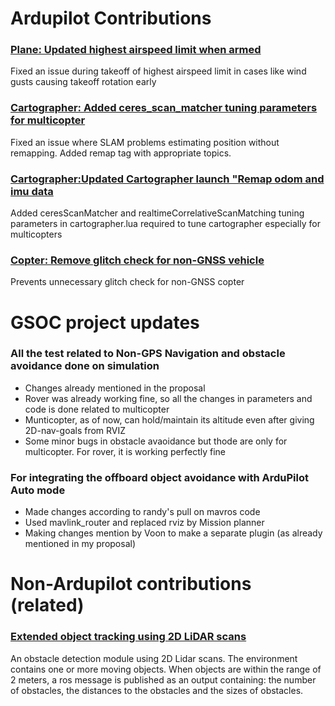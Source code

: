 # Ardupilot Contributions

### [Plane: Updated highest airspeed limit when armed](https://github.com/ArduPilot/ardupilot/pull/20553)
Fixed an issue during takeoff of highest airspeed limit in cases like wind gusts causing takeoff rotation early

### [Cartographer: Added ceres_scan_matcher tuning parameters for multicopter](https://github.com/ArduPilot/ardupilot_wiki/pull/4303)
Fixed an issue where SLAM problems estimating position without remapping. Added remap tag with appropriate topics.

### [Cartographer:Updated Cartographer launch "Remap odom and imu data](https://github.com/ArduPilot/ardupilot_wiki/pull/4289)
Added ceresScanMatcher and realtimeCorrelativeScanMatching tuning parameters in cartographer.lua required to tune cartographer especially for multicopters

### [Copter: Remove glitch check for non-GNSS vehicle](https://github.com/ArduPilot/ardupilot/pull/20565)
Prevents unnecessary glitch check for non-GNSS copter

#
# GSOC project updates

### All the test related to Non-GPS Navigation and obstacle avoidance done on simulation

- Changes already mentioned in the proposal
- Rover was already working fine, so all the changes in parameters and code is done related to multicopter
- Munticopter, as of now, can hold/maintain its altitude even after giving 2D-nav-goals from RVIZ
- Some minor bugs in obstacle avaoidance but thode are only for multicopter. For rover, it is working perfectly fine

### For integrating the offboard object avoidance with ArduPilot Auto mode

- Made changes according to randy's pull on mavros code
- Used mavlink_router and replaced rviz by Mission planner
- Making changes mention by Voon to make a separate plugin (as already mentioned in my proposal)


# Non-Ardupilot contributions (related)

### [Extended object tracking using 2D LiDAR scans](https://github.com/snktshrma/obstacle_cluster_detection)
An obstacle detection module using 2D Lidar scans. The environment contains one or more moving objects. When objects are within the range of 2 meters, a ros message is published as an output containing: the number of obstacles, the distances to the obstacles and the sizes of obstacles.
